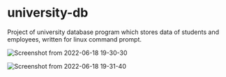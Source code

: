 # university-db

Project of university database program which stores data of students and employees, written for linux command prompt.

![Screenshot from 2022-06-18 19-30-30](https://user-images.githubusercontent.com/105677485/174449944-88cbf290-27fc-40da-8ed2-117944f797b1.png)

![Screenshot from 2022-06-18 19-31-40](https://user-images.githubusercontent.com/105677485/174449961-0e0c83df-0572-4961-94aa-935418d46d9e.png)
